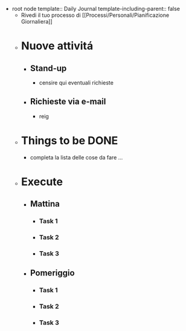 - root node
  template:: Daily Journal
  template-including-parent:: false
	- Rivedi il tuo processo di [[Processi/Personali/Pianificazione Giornaliera]]
	- # Nuove attivitá
		- ## Stand-up
			- censire qui eventuali richieste
		- ## Richieste via e-mail
			- reig
	- # Things to be DONE
		- completa la lista delle cose da fare ...
	- # Execute
		- ## Mattina
			- ### Task 1
			- ### Task 2
			- ### Task 3
		- ## Pomeriggio
			- ### Task 1
			- ### Task 2
			- ### Task 3